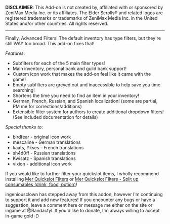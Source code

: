 **DISCLAIMER**: This Add-on is not created by, affiliated with or sponsored by ZeniMax Media Inc. or its affiliates. The Elder Scrolls® and related logos are registered trademarks or trademarks of ZeniMax Media Inc. in the United States and/or other countries. All rights reserved.

---

Finally, Advanced Filters! The default inventory has type filters, but they're still WAY too broad. This add-on fixes that!

*Features*:
* Subfilters for each of the 5 main filter types!
* Main inventory, personal bank and guild bank support!
* Custom icon work that makes the add-on feel like it came with the game!
* Empty subfilters are greyed out and inaccessible to help save you time searching!
* Shortens the time you need to find an item in your inventory!
* German, French, Russian, and Spanish localization! (some are partial, PM me for corrections/additions)
* Extensible filter system for authors to create additional dropdown filters! (See included documentation for details)

*Special thanks to*:
* birdfear - original icon work
* mescaline - German translations
* kaats, Ykses - French translations
* sh4d0ff - Russian translations
* Kwisatz - Spanish translations
* vixion - additional icon work

If you would like to further filter your quickslot items, I wholly recommend installing [Mer Quickslot Filters](http://www.esoui.com/downloads/info707-MerQuickslotFilters.html) or [Mer Quickslot Filters - Split up consumables (drink, food, potion)](http://www.esoui.com/downloads/info953-MerQuickslotFilters-Splitupconsumablesdrinkfoodpotion.html)!

ingeniousclown has stepped away from this addon, however I'm continuing to support it and add new features! If you encounter any bugs or have a suggestion, leave a comment here or message me either on the site or ingame at @Randactyl. If you'd like to donate, I'm always willing to accept in-game gold :D
